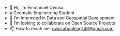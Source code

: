 - 👋 Hi, I’m Emmanuel Owusu
-  a Geomatic Engineering Student
- 👀 I’m interested in Data and Geospatial Development
- 💞️ I’m looking to collaborate on Open Source Projects 
- 📫 How to reach me: owusuboateng149@gmail.com

<!---
eowusu14/eowusu14 is a ✨ special ✨ repository because its `README.md` (this file) appears on your GitHub profile.
You can click the Preview link to take a look at your changes.
--->
